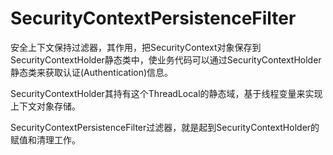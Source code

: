 # SecurityContextPersistenceFilter

安全上下文保持过滤器，其作用，把SecurityContext对象保存到SecurityContextHolder静态类中，使业务代码可以通过SecurityContextHolder静态类来获取认证(Authentication)信息。

SecurityContextHolder其持有这个ThreadLocal<SecurityContext>的静态域，基于线程变量来实现上下文对象存储。

SecurityContextPersistenceFilter过滤器，就是起到SecurityContextHolder的赋值和清理工作。
